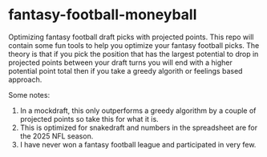 # fantasy-football-moneyball
Optimizing fantasy football draft picks with projected points. This repo will contain some fun tools to help you optimize your fantasy football picks. The theory is that if you pick the position that has the largest potential to drop in projected points between your draft turns you will end with a higher potential point total then if you take a greedy algorith or feelings based approach. 

Some notes:
1. In a mockdraft, this only outperforms a greedy algorithm by a couple of projected points so take this for what it is.
2. This is optimized for snakedraft and numbers in the spreadsheet are for the 2025 NFL season.
3. I have never won a fantasy football league and participated in very few.
